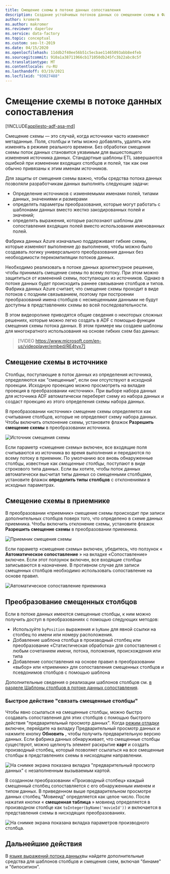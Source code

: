 ```yaml
---
title: Смещение схемы в потоке данных сопоставления
description: Создание устойчивых потоков данных со смещением схемы в Фабрике данных Azure
author: kromerm
ms.author: makromer
ms.reviewer: daperlov
ms.service: data-factory
ms.topic: conceptual
ms.custom: seo-lt-2019
ms.date: 04/15/2020
ms.openlocfilehash: 11ddb2f40ee56b51c5ecbae11465093abb8e4feb
ms.sourcegitcommit: 910a1a38711966cb171050db245fc3b22abc8c5f
ms.translationtype: MT
ms.contentlocale: ru-RU
ms.lasthandoff: 03/19/2021
ms.locfileid: "93027488"
---
```

# <a name="schema-drift-in-mapping-data-flow"></a>Смещение схемы в потоке данных сопоставления

[!INCLUDE[appliesto-adf-asa-md](includes/appliesto-adf-asa-md.md)]

Смещение схемы — это случай, когда источники часто изменяют метаданные. Поля, столбцы и типы можно добавлять, удалять или изменять в режиме реального времени. Без обработки смещения схемы поток данных становится уязвимым для вышестоящего изменения источника данных. Стандартные шаблоны ETL завершаются ошибкой при изменении входящих столбцов и полей, так как они обычно привязаны к этим именам источников.

Для защиты от смещения схемы важно, чтобы средства потока данных позволяли разработчикам данных выполнять следующие задачи:

* Определение источников с изменяемыми именами полей, типами данных, значениями и размерами
* определять параметры преобразования, которые могут работать с шаблонами данных вместо жестко закодированных полей и значений;
* определять выражения, которые распознают шаблоны для сопоставления входящих полей вместо использования именованных полей.

Фабрика данных Azure изначально поддерживает гибкие схемы, которые изменяют выполнение до выполнения, чтобы можно было создавать логику универсального преобразования данных без необходимости перекомпиляции потоков данных.

Необходимо реализовать в потоке данных архитектурное решение, чтобы принимать смещение схемы по всему потоку. При этом можно защититься от изменений схемы, поступающих из источников. Однако в потоке данных будет происходить раннее связывание столбцов и типов. Фабрика данных Azure считает, что смещение схемы проходит в виде потоков с поздним связыванием, поэтому при построении преобразований имена столбцов с несмещенными данными не будут доступны в представлениях схемы во всей последовательности.

В этом видеоролике приводятся общие сведения о некоторых сложных решениях, которые можно легко создать в ADF с помощью функции смещения схемы потока данных. В этом примере мы создаем шаблоны для многократного использования на основе гибких схем баз данных:

> [!VIDEO https://www.microsoft.com/en-us/videoplayer/embed/RE4tyx7]

## <a name="schema-drift-in-source"></a>Смещение схемы в источнике

Столбцы, поступающие в поток данных из определения источника, определяются как "смещенные", если они отсутствуют в исходной проекции. Исходную проекцию можно просмотреть на вкладке проекция в преобразовании «источник». При выборе набора данных для источника ADF автоматически переберет схему из набора данных и создаст проекцию из этого определения схемы набора данных.

В преобразовании «источник» смещение схемы определяется как считывание столбцов, которые не определяют схему набора данных. Чтобы включить отклонение схемы, установите флажок **Разрешить смещение схемы** в преобразовании источника.

![Источник смещения схемы](media/data-flow/schemadrift001.png "Источник смещения схемы")

Если параметр «смещение схемы» включен, все входящие поля считываются из источника во время выполнения и передаются по всему потоку в приемник. По умолчанию все вновь обнаруженные столбцы, известные как *смещенные столбцы*, поступают в виде строкового типа данных. Если вы хотите, чтобы поток данных автоматически высчитал типы данных со смещенными столбцами, установите флажок **определить типы столбцов** с отклонениями в исходных параметрах.

## <a name="schema-drift-in-sink"></a>Смещение схемы в приемнике

В преобразовании «приемник» смещение схемы происходит при записи дополнительных столбцов поверх того, что определено в схеме данных приемника. Чтобы включить отклонение схемы, установите флажок **Разрешить смещение схемы** в преобразовании приемника.

![Приемник смещения схемы](media/data-flow/schemadrift002.png "Приемник смещения схемы")

Если параметр «смещение схемы» включен, убедитесь, что ползунок « **Автоматическое сопоставление** » на вкладке «Сопоставление» включен. Если этот ползунок включен, все входящие столбцы записываются в назначение. В противном случае для записи смещенных столбцов необходимо использовать сопоставление на основе правил.

![Автоматическое сопоставление приемника](media/data-flow/automap.png "Автоматическое сопоставление приемника")

## <a name="transforming-drifted-columns"></a>Преобразование смещенных столбцов

Если в потоке данных имеются смещенные столбцы, к ним можно получить доступ в преобразованиях с помощью следующих методов:

* Используйте `byPosition` выражения и `byName` для явной ссылки на столбец по имени или номеру расположения.
* Добавление шаблона столбца в производный столбец или преобразование «Статистическая обработка» для сопоставления с любым сочетанием имени, потока, положения, происхождения или типа
* Добавление сопоставления на основе правил в преобразовании «выбор» или «приемник» для сопоставления смещенных столбцов и псевдонимов столбцов с помощью шаблона

Дополнительные сведения о реализации шаблонов столбцов см. [в разделе Шаблоны столбцов в потоке данных сопоставления](concepts-data-flow-column-pattern.md).

### <a name="map-drifted-columns-quick-action"></a>Быстрое действие "связать смещенные столбцы"

Чтобы явно ссылаться на смещенные столбцы, можно быстро создавать сопоставления для этих столбцов с помощью быстрого действия "предварительный просмотр данных". Когда [режим отладки](concepts-data-flow-debug-mode.md) включен, перейдите на вкладку Предварительный просмотр данных и нажмите кнопку **Обновить** , чтобы получить предварительную версию данных. Если фабрика данных обнаруживает, что смещенные столбцы существуют, можно щелкнуть элемент раскрытие **карт** и создать производный столбец, который позволяет ссылаться на все смещенные столбцы в представлениях схемы в нисходящем направлении.

![На снимке экрана показана вкладка "предварительный просмотр данных" с незаполненным вызываемым картой.](media/data-flow/mapdrifted1.png "Пересмещенная схема")

В созданном преобразовании «Производный столбец» каждый смещенный столбец сопоставляется с его обнаруженным именем и типом данных. В приведенном выше предварительном просмотре данных столбец "Мовиеид" определяется как целое число. После нажатия кнопки « **смещенная таблица** » мовиеид определяется в производном столбце как `toInteger(byName('movieId'))` и включается в представления схемы в нисходящих преобразованиях.

![На снимке экрана показана вкладка параметров производного столбца.](media/data-flow/mapdrifted2.png "Пересмещенная схема")

## <a name="next-steps"></a>Дальнейшие действия
В [языке выражений потока данных](data-flow-expression-functions.md)вы найдете дополнительные средства для шаблонов столбцов и смещения схем, включая "бинаме" и "бипоситион".
